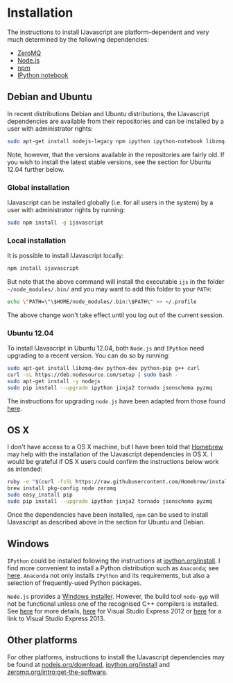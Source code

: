 # Installation

The instructions to install IJavascript are platform-dependent and very much
determined by the following dependencies:

- [ZeroMQ](http://zeromq.org/)
- [Node.js](http://nodejs.org/)
- [npm](https://www.npmjs.com/)
- [IPython notebook](http://ipython.org/notebook.html)

## Debian and Ubuntu

In recent distributions Debian and Ubuntu distributions, the IJavascript
dependencies are available from their repositories and can be installed by a
user with administrator rights:

```sh
sudo apt-get install nodejs-legacy npm ipython ipython-notebook libzmq-dev
```

Note, however, that the versions available in the repositories are fairly old.
If you wish to install the latest stable versions, see the section
for Ubuntu 12.04 further below.


### Global installation

IJavascript can be installed globally (i.e. for all users in the system) by a
user with administrator rights by running:

```sh
sudo npm install -g ijavascript
```

### Local installation

It is possible to install IJavascript locally:

```sh
npm install ijavascript
```

But note that the above command will install the executable `ijs` in the folder
`~/node_modules/.bin/` and you may want to add this folder to your `PATH`:

```sh
echo \"PATH=\"\$HOME/node_modules/.bin:\$PATH\" >> ~/.profile
```

The above change won't take effect until you log out of the current session.

### Ubuntu 12.04

To install IJavascript in Ubuntu 12.04, both `Node.js` and `IPython` need
upgrading to a recent version. You can do so by running:

```sh
sudo apt-get install libzmq-dev python-dev python-pip g++ curl
curl -sL https://deb.nodesource.com/setup | sudo bash -
sudo apt-get install -y nodejs
sudo pip install --upgrade ipython jinja2 tornado jsonschema pyzmq
```

The instructions for upgrading `node.js` have been adapted from those found
[here](https://github.com/joyent/node/wiki/Installing-Node.js-via-package-manager#debian-and-ubuntu-based-linux-distributions).

## OS X

I don't have access to a OS X machine, but I have been told that
[Homebrew](http://brew.sh/) may help with the installation of the IJavascript
dependencies in OS X. I would be grateful if OS X users could confirm the
instructions below work as intended:

```sh
ruby -e "$(curl -fsSL https://raw.githubusercontent.com/Homebrew/install/master/install)"
brew install pkg-config node zeromq
sudo easy_install pip
sudo pip install --upgrade ipython jinja2 tornado jsonschema pyzmq
```

Once the dependencies have been installed, `npm` can be used to install
IJavascript as described above in the section for Ubuntu and Debian.

## Windows

`IPython` could be installed following the instructions at
[ipython.org/install](http://ipython.org/install.html). I find more convenient
to install a Python distribution such as `Anaconda`; see
[here](http://continuum.io/downloads). `Anaconda` not only installs `IPython`
and its requirements, but also a selection of frequently-used Python packages.

`Node.js` provides a [Windows installer](https://nodejs.org/download/). However,
the build tool `node-gyp` will not be functional unless one of the recognised
C++ compilers is installed. See [here](https://github.com/TooTallNate/node-gyp)
for more details,
[here](http://www.microsoft.com/en-us/download/details.aspx?id=34673) for Visual
Studio Express 2012 or
[here](https://www.visualstudio.com/products/visual-studio-express-vs) for a
link to Visual Studio Express 2013.

## Other platforms

For other platforms, instructions to install the IJavascript dependencies may be
found at [nodejs.org/download](http://nodejs.org/download/),
[ipython.org/install](http://ipython.org/install.html) and
[zeromq.org/intro:get-the-software](http://zeromq.org/intro:get-the-software).
